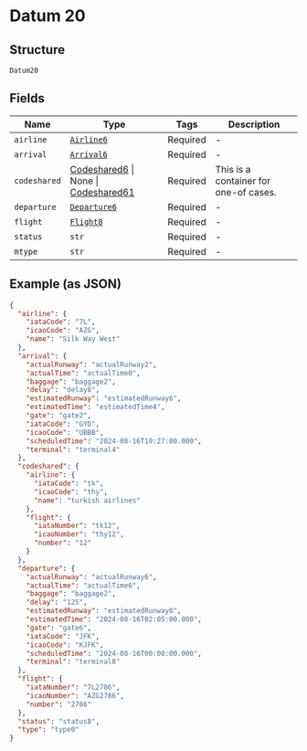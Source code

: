 
# Datum 20

## Structure

`Datum20`

## Fields

| Name | Type | Tags | Description |
|  --- | --- | --- | --- |
| `airline` | [`Airline6`](../../doc/models/airline-6.md) | Required | - |
| `arrival` | [`Arrival6`](../../doc/models/arrival-6.md) | Required | - |
| `codeshared` | [Codeshared6](../../doc/models/codeshared-6.md) \| None \| [Codeshared61](../../doc/models/codeshared-61.md) | Required | This is a container for one-of cases. |
| `departure` | [`Departure6`](../../doc/models/departure-6.md) | Required | - |
| `flight` | [`Flight8`](../../doc/models/flight-8.md) | Required | - |
| `status` | `str` | Required | - |
| `mtype` | `str` | Required | - |

## Example (as JSON)

```json
{
  "airline": {
    "iataCode": "7L",
    "icaoCode": "AZG",
    "name": "Silk Way West"
  },
  "arrival": {
    "actualRunway": "actualRunway2",
    "actualTime": "actualTime0",
    "baggage": "baggage2",
    "delay": "delay8",
    "estimatedRunway": "estimatedRunway6",
    "estimatedTime": "estimatedTime4",
    "gate": "gate2",
    "iataCode": "GYD",
    "icaoCode": "UBBB",
    "scheduledTime": "2024-08-16T19:27:00.000",
    "terminal": "terminal4"
  },
  "codeshared": {
    "airline": {
      "iataCode": "tk",
      "icaoCode": "thy",
      "name": "turkish airlines"
    },
    "flight": {
      "iataNumber": "tk12",
      "icaoNumber": "thy12",
      "number": "12"
    }
  },
  "departure": {
    "actualRunway": "actualRunway6",
    "actualTime": "actualTime6",
    "baggage": "baggage2",
    "delay": "125",
    "estimatedRunway": "estimatedRunway0",
    "estimatedTime": "2024-08-16T02:05:00.000",
    "gate": "gate6",
    "iataCode": "JFK",
    "icaoCode": "KJFK",
    "scheduledTime": "2024-08-16T00:00:00.000",
    "terminal": "terminal8"
  },
  "flight": {
    "iataNumber": "7L2786",
    "icaoNumber": "AZG2786",
    "number": "2786"
  },
  "status": "status8",
  "type": "type0"
}
```

